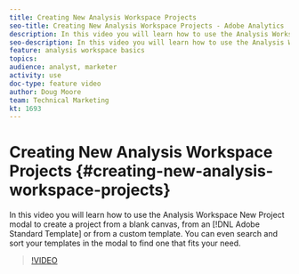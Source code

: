 ```yaml
---
title: Creating New Analysis Workspace Projects
seo-title: Creating New Analysis Workspace Projects - Adobe Analytics
description: In this video you will learn how to use the Analysis Workspace New Project modal to create a project from a blank canvas, from an Adobe Standard Template or from a Custom Template. You can even search and sort your templates in the modal to find one that fits your need.
seo-description: In this video you will learn how to use the Analysis Workspace New Project modal to create a project from a blank canvas, from an Adobe Standard Template or from a Custom Template. You can even search and sort your templates in the modal to find one that fits your need. - Adobe Analytics
feature: analysis workspace basics
topics: 
audience: analyst, marketer
activity: use
doc-type: feature video
author: Doug Moore
team: Technical Marketing
kt: 1693
---
```


# Creating New Analysis Workspace Projects {#creating-new-analysis-workspace-projects}

In this video you will learn how to use the Analysis Workspace New Project modal to create a project from a blank canvas, from an [!DNL Adobe Standard Template] or from a custom template. You can even search and sort your templates in the modal to find one that fits your need.

>[!VIDEO](https://video.tv.adobe.com/v/23233/?quality=12)
